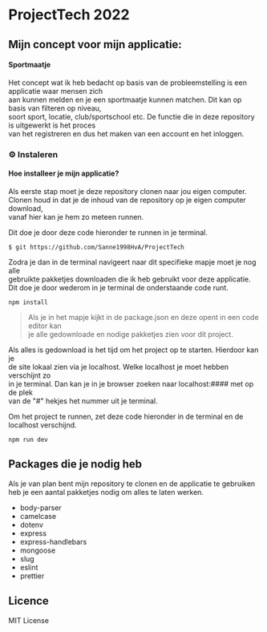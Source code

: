 # ProjectTech 2022
## Mijn concept voor mijn applicatie:
#### Sportmaatje
Het concept wat ik heb bedacht op basis van de probleemstelling is een applicatie waar mensen zich <br>
aan kunnen melden en je een sportmaatje kunnen matchen. Dit kan op basis van filteren op niveau, <br>
soort sport, locatie, club/sportschool etc. De functie die in deze repository is uitgewerkt is het proces <br>
van het registreren en dus het maken van een account en het inloggen.<br>

### ⚙️ Instaleren
#### Hoe installeer je mijn applicatie?

Als eerste stap moet je deze repository clonen naar jou eigen computer.<br>
Clonen houd in dat je de inhoud van de repository op je eigen computer download,<br>
vanaf hier kan je hem zo meteen runnen.<br>
                                                                                 
Dit doe je door deze code hieronder te runnen in je terminal.<br>

`$ git https://github.com/Sanne1998HvA/ProjectTech`<br>

Zodra je dan in de terminal navigeert naar dit specifieke mapje moet je nog alle <br>
gebruikte pakketjes downloaden die ik heb gebruikt voor deze applicatie.<br>
Dit doe je door wederom in je terminal de onderstaande code runt.<br>

`npm install`<br>

> Als je in het mapje kijkt in de package.json en deze opent in een code editor kan <br>
> je alle gedownloade en nodige pakketjes zien voor dit project.

Als alles is gedownload is het tijd om het project op te starten. Hierdoor kan je <br>
de site lokaal zien via je localhost. Welke localhost je moet hebben verschijnt zo <br>
in je terminal. Dan kan je in je browser zoeken naar localhost:#### met op de plek <br>
van de "#" hekjes het nummer uit je terminal.<br>

Om het project te runnen, zet deze code hieronder in de terminal en de localhost verschijnd.<br>

`npm run dev`

  
  

## Packages die je nodig heb
Als je van plan bent mijn repository te clonen en de applicatie te gebruiken heb je een aantal pakketjes nodig om alles te laten werken.

* body-parser
* camelcase
* dotenv
* express
* express-handlebars
* mongoose
* slug
* eslint
* prettier

## Licence
 MIT License
